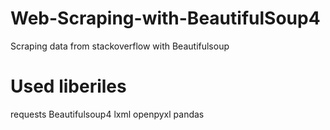 # Web-Scraping-with-BeautifulSoup4
Scraping data from stackoverflow with Beautifulsoup

# Used liberiles 
requests
Beautifulsoup4
lxml
openpyxl
pandas
